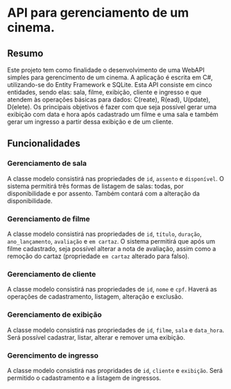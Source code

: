 # API para gerenciamento de um cinema.

## Resumo
Este projeto tem como finalidade o desenvolvimento de uma WebAPI simples para gerencimento de um cinema. A aplicação é escrita em C#, utilizando-se do Entity Framework e SQLite.
Esta API consiste em cinco entidades, sendo elas: sala, filme, exibição, cliente e ingresso e que atendem às operações básicas para dados: C(reate), R(ead), U(pdate), D(elete).
Os principais objetivos é fazer com que seja possível gerar uma exibição com data e hora após cadastrado um filme e uma sala e também gerar um ingresso a partir dessa exibição e de um cliente.

## Funcionalidades
### Gerenciamento de sala
A classe modelo consistirá nas propriedades de `id`, `assento` e `disponível`. O sistema permitirá três formas de listagem de salas: todas, por disponibilidade e por assento. Também contará com a alteração da disponibilidade.

### Gerenciamento de filme
A classe modelo consistirá nas propriedades de `id`, `título`, `duração`, `ano_lançamento`, `avaliação` e `em cartaz`. O sistema permitirá que após um filme cadastrado, seja possível alterar a nota de avaliação, assim como a remoção do cartaz (propriedade `em cartaz` alterado para falso).

### Gerenciamento de cliente
A classe modelo consistirá nas propriedades de `id`, `nome` e `cpf`. Haverá as operações de cadastramento, listagem, alteração e exclusão.

### Gerenciamento de exibição
A classe modelo consistirá nas propriedades de `id`, `filme`, `sala` e `data_hora`. Será possível cadastrar, listar, alterar e remover uma exibição.

### Gerencimento de ingresso
A classe modelo consistirá nas propridades de `id`, `cliente` e `exibição`. Será permitido o cadastramento e a listagem de ingressos.
